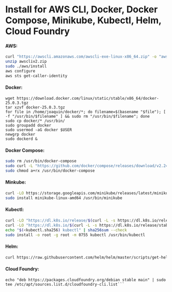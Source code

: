 # Install for AWS CLI, Docker, Docker Compose, Minikube, Kubectl, Helm, Cloud Foundry

#### AWS:

```sh
curl "https://awscli.amazonaws.com/awscli-exe-linux-x86_64.zip" -o "awscliv2.zip"
unzip awscliv2.zip
sudo ./aws/install
aws configure
aws sts get-caller-identity
```

#### Docker:

```
wget https://download.docker.com/linux/static/stable/x86_64/docker-25.0.3.tgz
tar xzvf docker-25.0.3.tgz
for file in /home/joaquin/docker/*; do filename=$(basename "$file"); [ -f "/usr/bin/$filename" ] && sudo rm "/usr/bin/$filename"; done
sudo cp docker/* /usr/bin/
sudo groupadd docker
sudo usermod -aG docker $USER
newgrp docker
sudo dockerd &
```

#### Docker Compose:

```sh
sudo rm /usr/bin/docker-compose
sudo curl -L "https://github.com/docker/compose/releases/download/v2.24.6/docker-compose-linux-x86_64" -o /usr/bin/docker-compose
sudo chmod a+rx /usr/bin/docker-compose
```

#### Minkube:
```sh
curl -LO https://storage.googleapis.com/minikube/releases/latest/minikube-linux-amd64
sudo install minikube-linux-amd64 /usr/bin/minikube
```

#### Kubectl:

```sh
curl -LO "https://dl.k8s.io/release/$(curl -L -s https://dl.k8s.io/release/stable.txt)/bin/linux/amd64/kubectl"
curl -LO "https://dl.k8s.io/$(curl -L -s https://dl.k8s.io/release/stable.txt)/bin/linux/amd64/kubectl.sha256"
echo "$(<kubectl.sha256) kubectl" | sha256sum --check
sudo install -o root -g root -m 0755 kubectl /usr/bin/kubectl
```

#### Helm:
```sh
curl https://raw.githubusercontent.com/helm/helm/master/scripts/get-helm-3 | bash
```

#### Cloud Foundry:
```wget -q -O - https://packages.cloudfoundry.org/debian/cli.cloudfoundry.org.key | sudo apt-key add -
echo "deb https://packages.cloudfoundry.org/debian stable main" | sudo tee /etc/apt/sources.list.d/cloudfoundry-cli.list```

